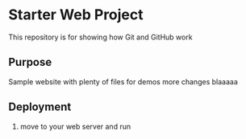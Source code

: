 # Starter Web Project

This repository is for showing how Git and GitHub work

## Purpose

Sample website with plenty of files for demos
more changes
blaaaaa

## Deployment

1. move to your web server and run